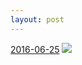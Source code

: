 ```yaml
---
layout: post
---
```


<p>
  <time><a href="/503">2016-06-25</a></time>
  <a href="/503"><img src="{{ site.assets_url }}/503-640.jpg" srcset="{{ site.assets_url }}/503-1280.jpg 1280w, {{ site.assets_url }}/503-960.jpg 960w, {{ site.assets_url }}/503-640.jpg 640w, {{ site.assets_url }}/503-320.jpg 320w" sizes="(min-width: 700px) 50vw, calc(100vw - 2rem)" /></a>
</p>
